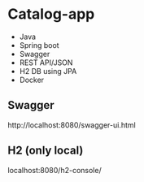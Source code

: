 # Catalog-app
- Java
- Spring boot
- Swagger
- REST API/JSON
- H2 DB using JPA
- Docker

## Swagger
http://localhost:8080/swagger-ui.html

## H2 (only local)
localhost:8080/h2-console/

